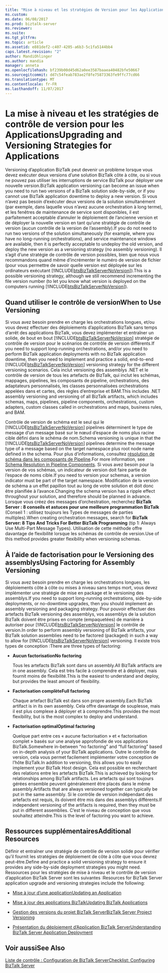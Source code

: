 ```yaml
---
title: "Mise à niveau et les stratégies de Version pour les Applications | Documents Microsoft"
ms.custom: 
ms.date: 06/08/2017
ms.prod: biztalk-server
ms.reviewer: 
ms.suite: 
ms.tgt_pltfrm: 
ms.topic: article
ms.assetid: e881def2-c407-4205-a6b3-5c1fa5144bb4
caps.latest.revision: "2"
author: MandiOhlinger
ms.author: mandia
manager: anneta
ms.openlocfilehash: bf239b00d45d62a0ee3587baaea40482bfe50667
ms.sourcegitcommit: dd7c54feab783ae2f8fe75873363fe9ffc77cd66
ms.translationtype: MT
ms.contentlocale: fr-FR
ms.lasthandoff: 11/07/2017
---
```

# <a name="upgrading-and-versioning-strategies-for-applications"></a><span data-ttu-id="a59b2-102">La mise à niveau et les stratégies de contrôle de version pour les Applications</span><span class="sxs-lookup"><span data-stu-id="a59b2-102">Upgrading and Versioning Strategies for Applications</span></span>
<span data-ttu-id="a59b2-103">Versioning d’application BizTalk peut devenir un problème lorsque vous devez exécuter deux versions d’une solution BizTalk côte à côte, ou si vous ne pouvez pas utiliser les interruptions de service BizTalk pour déployer une nouvelle version.</span><span class="sxs-lookup"><span data-stu-id="a59b2-103">BizTalk application versioning can become an issue when you need to run two versions of a BizTalk solution side-by-side, or if you cannot use BizTalk application downtime to deploy a new version.</span></span> <span data-ttu-id="a59b2-104">Si vous n’avez pas besoin d’exécuter deux versions de la solution simultanément (par exemple, dans laquelle vous n’avez aucune orchestration à long terme), et les fenêtres de maintenance de service sont disponibles, il est parfaitement acceptable d’annuler le déploiement de l’ancienne version et de déployer la nouvelle version en tant qu’une stratégie de contrôle de version (aucun contrôle de la version de l’assembly).</span><span class="sxs-lookup"><span data-stu-id="a59b2-104">If you do not need to run two versions of the solution simultaneously (for example, where you have no long-running orchestrations), and service maintenance windows are available, then it is perfectly acceptable to undeploy the old version, and deploy the new version as a versioning strategy (no assembly versioning).</span></span> <span data-ttu-id="a59b2-105">Il s’agit d’une stratégie de contrôle de version possibles, bien que nous vous recommandons quand même d’incrémenter le numéro de version de fichier (pour vous permettre de savoir quelle version est déployée sur les ordinateurs exécutant [!INCLUDE[btsBizTalkServerNoVersion](../includes/btsbiztalkservernoversion-md.md)]).</span><span class="sxs-lookup"><span data-stu-id="a59b2-105">This is a possible versioning strategy, although we still recommend incrementing the file version number (to let you know what version is deployed on the computers running [!INCLUDE[btsBizTalkServerNoVersion](../includes/btsbiztalkservernoversion-md.md)]).</span></span>  
  
## <a name="when-to-use-versioning"></a><span data-ttu-id="a59b2-106">Quand utiliser le contrôle de version</span><span class="sxs-lookup"><span data-stu-id="a59b2-106">When to Use Versioning</span></span>  
 <span data-ttu-id="a59b2-107">Si vous avez besoin prendre en charge les orchestrations longues, et/ou vous devez effectuer des déploiements d’applications BizTalk sans temps d’arrêt des applications BizTalk, vous devez implémenter et entraîner un solide, de bout en bout [!INCLUDE[btsBizTalkServerNoVersion](../includes/btsbiztalkservernoversion-md.md)] stratégie de contrôle de version pour le scénarios de contrôle de version différents.</span><span class="sxs-lookup"><span data-stu-id="a59b2-107">If you need to support long-running orchestrations, and/or you need to perform BizTalk application deployments with no BizTalk application downtime, then you need to implement and practice a solid, end-to-end [!INCLUDE[btsBizTalkServerNoVersion](../includes/btsbiztalkservernoversion-md.md)] versioning strategy for the different versioning scenarios.</span></span> <span data-ttu-id="a59b2-108">Cela inclut versioning des assemblys .NET et le contrôle de version de tous les artefacts de BizTalk, qui inclut les schémas, mappages, pipelines, les composants de pipeline, orchestrations, des adaptateurs personnalisés, les classes personnalisées orchestrations appelées dans et cartes, des règles d’entreprise et BAM.</span><span class="sxs-lookup"><span data-stu-id="a59b2-108">This includes .NET assembly versioning and versioning of all BizTalk artifacts, which includes schemas, maps, pipelines, pipeline components, orchestrations, custom adapters, custom classes called in orchestrations and maps, business rules, and BAM.</span></span>  
  
 <span data-ttu-id="a59b2-109">Contrôle de version de schéma est le seul qui le [!INCLUDE[btsBizTalkServerNoVersion](../includes/btsbiztalkservernoversion-md.md)] pipelines déterminent le type de message d’un message basé sur le nœud d’espace de noms plus racine cible défini dans le schéma de nom.</span><span class="sxs-lookup"><span data-stu-id="a59b2-109">Schema versioning is unique in that the [!INCLUDE[btsBizTalkServerNoVersion](../includes/btsbiztalkservernoversion-md.md)] pipelines determine the message type of a message based on the target namespace plus root node name defined in the schema.</span></span> <span data-ttu-id="a59b2-110">Pour plus d’informations, consultez [résolution de schéma dans les composants de Pipeline](../core/schema-resolution-in-pipeline-components.md).</span><span class="sxs-lookup"><span data-stu-id="a59b2-110">For more information, see [Schema Resolution in Pipeline Components](../core/schema-resolution-in-pipeline-components.md).</span></span> <span data-ttu-id="a59b2-111">Si vous avez besoin pour la version de vos schémas, un indicateur de version doit faire partie de l’espace de noms cible.</span><span class="sxs-lookup"><span data-stu-id="a59b2-111">If you need to version your schemas, a version indicator must be part of the target namespace.</span></span> <span data-ttu-id="a59b2-112">Modification de la version de schéma a un effet papillon tout au long de votre solution et doit donc être planifiée à l’avance.</span><span class="sxs-lookup"><span data-stu-id="a59b2-112">Changing the schema version has a ripple effect throughout your solution, and therefore should be planned in advance.</span></span> <span data-ttu-id="a59b2-113">Lorsque vous créez des messages d’orchestration, recherchez **BizTalk Server : 8 conseils et astuces pour une meilleure programmation BizTalk** (Conseil 1 : utilisez toujours les Types de messages de parties multiples).</span><span class="sxs-lookup"><span data-stu-id="a59b2-113">When creating orchestration messages, search for **BizTalk Server: 8 Tips And Tricks For Better BizTalk Programming** (tip 1: Always Use Multi-Part Message Types).</span></span> <span data-ttu-id="a59b2-114">Utilisation de cette méthode offre davantage de flexibilité lorsque les schémas de contrôle de version.</span><span class="sxs-lookup"><span data-stu-id="a59b2-114">Use of this method provides greater flexibility when versioning schemas.</span></span>  
  
## <a name="using-factoring-for-assembly-versioning"></a><span data-ttu-id="a59b2-115">À l’aide de factorisation pour le Versioning des assemblys</span><span class="sxs-lookup"><span data-stu-id="a59b2-115">Using Factoring for Assembly Versioning</span></span>  
 <span data-ttu-id="a59b2-116">Si vous avez besoin prendre en charge les orchestrations longues, les déploiements côte à côte ou mises à niveau sans temps mort, vous devez implémenter une stratégie de mise en package et le versioning des assemblys.</span><span class="sxs-lookup"><span data-stu-id="a59b2-116">If you need to support long-running orchestrations, side-by-side deployments, or no-downtime upgrades, then you should implement an assembly versioning and packaging strategy.</span></span> <span data-ttu-id="a59b2-117">Pour pouvoir effectuer des artefacts BizTalk versioning des assemblys, vos assemblys de la solution BizTalk doivent être prises en compte (empaquetées) de manière à autoriser pour [!INCLUDE[btsBizTalkServerNoVersion](../includes/btsbiztalkservernoversion-md.md)] le contrôle de version.</span><span class="sxs-lookup"><span data-stu-id="a59b2-117">In order to perform assembly versioning of BizTalk artifacts, your BizTalk solution assemblies need to be factored (packaged) in such a way to allow for [!INCLUDE[btsBizTalkServerNoVersion](../includes/btsbiztalkservernoversion-md.md)] versioning.</span></span>  <span data-ttu-id="a59b2-118">Il existe trois types de conception :</span><span class="sxs-lookup"><span data-stu-id="a59b2-118">There are three types of factoring:</span></span>  
  
-   <span data-ttu-id="a59b2-119">**Aucun factorisation**</span><span class="sxs-lookup"><span data-stu-id="a59b2-119">**No factoring**</span></span>  
  
     <span data-ttu-id="a59b2-120">Tous les artefacts BizTalk sont dans un assembly.</span><span class="sxs-lookup"><span data-stu-id="a59b2-120">All BizTalk artifacts are in one assembly.</span></span> <span data-ttu-id="a59b2-121">Cela est très facile à comprendre et à déployer, mais fournit moins de flexibilité.</span><span class="sxs-lookup"><span data-stu-id="a59b2-121">This is the easiest to understand and deploy, but provides the least amount of flexibility.</span></span>  
  
-   <span data-ttu-id="a59b2-122">**Factorisation complète**</span><span class="sxs-lookup"><span data-stu-id="a59b2-122">**Full factoring**</span></span>  
  
     <span data-ttu-id="a59b2-123">Chaque artefact BizTalk est dans son propre assembly.</span><span class="sxs-lookup"><span data-stu-id="a59b2-123">Each BizTalk artifact is in its own assembly.</span></span> <span data-ttu-id="a59b2-124">Cela offre davantage de souplesse, mais il est plus complexe à déployer et à comprendre.</span><span class="sxs-lookup"><span data-stu-id="a59b2-124">This provides the most flexibility, but is the most complex to deploy and understand.</span></span>  
  
-   <span data-ttu-id="a59b2-125">**Factorisation optimal**</span><span class="sxs-lookup"><span data-stu-id="a59b2-125">**Optimal factoring**</span></span>  
  
     <span data-ttu-id="a59b2-126">Quelque part entre ces « aucune factorisation » et « factorisation complet » basés sur une analyse approfondie de vos applications BizTalk.</span><span class="sxs-lookup"><span data-stu-id="a59b2-126">Somewhere in-between “no factoring” and “full factoring” based on in-depth analysis of your BizTalk applications.</span></span> <span data-ttu-id="a59b2-127">Outre le contrôle de version, cela vous permet facilement implémenter votre conception de l’hôte BizTalk.</span><span class="sxs-lookup"><span data-stu-id="a59b2-127">In addition to versioning, this allows you to easily implement your BizTalk Host design.</span></span> <span data-ttu-id="a59b2-128">Cela est possible en recherchant des relations entre les artefacts BizTalk.</span><span class="sxs-lookup"><span data-stu-id="a59b2-128">This is achieved by looking for relationships among BizTalk artifacts.</span></span> <span data-ttu-id="a59b2-129">Les artefacts qui sont toujours gérées ensemble peuvent généralement être placés dans le même assembly.</span><span class="sxs-lookup"><span data-stu-id="a59b2-129">Artifacts that are always versioned together can typically be put in the same assembly.</span></span> <span data-ttu-id="a59b2-130">Si le contrôle de version indépendant des artefacts est requis, ils doivent être mis dans des assemblys différents.</span><span class="sxs-lookup"><span data-stu-id="a59b2-130">If independent versioning of the artifacts is required, then they must be put in different assemblies.</span></span> <span data-ttu-id="a59b2-131">C’est le niveau de conception que vous souhaitez atteindre.</span><span class="sxs-lookup"><span data-stu-id="a59b2-131">This is the level of factoring you want to achieve.</span></span>  
  
## <a name="additional-resources"></a><span data-ttu-id="a59b2-132">Ressources supplémentaires</span><span class="sxs-lookup"><span data-stu-id="a59b2-132">Additional Resources</span></span>  
  
 <span data-ttu-id="a59b2-133">Définir et entraîner une stratégie de contrôle de version solide pour vérifier qu’il fournit les stratégies de déploiement de côte à côte que vous devrez peut-être.</span><span class="sxs-lookup"><span data-stu-id="a59b2-133">Define and practice a solid versioning strategy to ensure it provides any side-by-side deployment strategies you might need.</span></span> <span data-ttu-id="a59b2-134">Ressources pour les stratégies de mise à niveau et le contrôle de version d’application BizTalk Server sont les suivantes :</span><span class="sxs-lookup"><span data-stu-id="a59b2-134">Resources for BizTalk Server application upgrade and versioning strategies include the following:</span></span>  
  
-   [<span data-ttu-id="a59b2-135">Mise à jour d’une application</span><span class="sxs-lookup"><span data-stu-id="a59b2-135">Updating an Application</span></span>](../technical-guides/updating-an-application.md)  
  
-   [<span data-ttu-id="a59b2-136">Mise à jour des applications BizTalk</span><span class="sxs-lookup"><span data-stu-id="a59b2-136">Updating BizTalk Applications</span></span>](../core/updating-biztalk-applications.md)
  
-   [<span data-ttu-id="a59b2-137">Gestion des versions du projet BizTalk Server</span><span class="sxs-lookup"><span data-stu-id="a59b2-137">BizTalk Server Project Versioning</span></span>](../core/biztalk-server-project-versioning.md)  
  
-   [<span data-ttu-id="a59b2-138">Présentation du déploiement d’Application BizTalk Server</span><span class="sxs-lookup"><span data-stu-id="a59b2-138">Understanding BizTalk Server Application Deployment</span></span>](../core/understanding-biztalk-application-deployment-and-management.md)


  
## <a name="see-also"></a><span data-ttu-id="a59b2-139">Voir aussi</span><span class="sxs-lookup"><span data-stu-id="a59b2-139">See Also</span></span>  
 [<span data-ttu-id="a59b2-140">Liste de contrôle : Configuration de BizTalk Server</span><span class="sxs-lookup"><span data-stu-id="a59b2-140">Checklist: Configuring BizTalk Server</span></span>](../technical-guides/checklist-configuring-biztalk-server.md)
